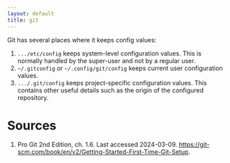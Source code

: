 ```yaml
---
layout: default
title: git
---
```


Git has several places where it keeps config values:

1. `.../etc/config` keeps system-level configuration values. This is normally handled by the super-user and not by a regular user.
2. `~/.gitconfig` or `~/.config/git/config` keeps current user configuration values.
3. `.../.git/config` keeps project-specific configuration values. This contains other useful details such as the origin of the configured repository.

# Sources

1. Pro Git 2nd Edition, ch. 1.6. Last accessed 2024-03-09. https://git-scm.com/book/en/v2/Getting-Started-First-Time-Git-Setup.

